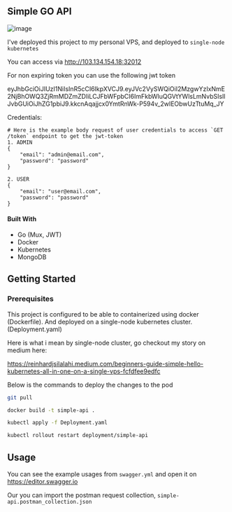 ## Simple GO API 

<!-- ABOUT THE PROJECT -->

![image](https://user-images.githubusercontent.com/7758970/204043976-feed56b2-eca0-4de0-9b06-1ec42848bfe0.png)

I've deployed this project to my personal VPS, and deployed to `single-node kubernetes`

You can access via http://103.134.154.18:32012

For non expiring token you can use the following jwt token

eyJhbGciOiJIUzI1NiIsInR5cCI6IkpXVCJ9.eyJVc2VySWQiOiI2MzgwYzIxNmE2NjBhOWQ3ZjRmMDZmZDIiLCJFbWFpbCI6ImFkbWluQGVtYWlsLmNvbSIsIlJvbGUiOiJhZG1pbiJ9.kkcnAqajjcx0YmtRnWk-P594v_2wIEObwUzTtuMq_JY

Credentials:
```
# Here is the example body request of user credentials to access `GET /token` endpoint to get the jwt-token
1. ADMIN
{
    "email": "admin@email.com",
    "password": "password"
}

2. USER
{
    "email": "user@email.com",
    "password": "password"
}
```


#### Built With

* Go (Mux, JWT)
* Docker
* Kubernetes
* MongoDB


<!-- GETTING STARTED -->
## Getting Started


### Prerequisites

This project is configured to be able to containerized using docker (Dockerfile). And deployed on a single-node kubernetes cluster. (Deployment.yaml)

Here is what i mean by single-node cluster, go checkout my story on medium here:

https://reinhardjsilalahi.medium.com/beginners-guide-simple-hello-kubernetes-all-in-one-on-a-single-vps-fcfdfee9edfc

Below is the commands to deploy the changes to the pod

```sh
git pull
```

```sh
docker build -t simple-api .
```

```sh
kubectl apply -f Deployment.yaml
```

```sh
kubectl rollout restart deployment/simple-api
```


<!-- USAGE EXAMPLES -->
## Usage
You can see the example usages from `swagger.yml` and open it on https://editor.swagger.io

Our you can import the postman request collection, `simple-api.postman_collection.json`

